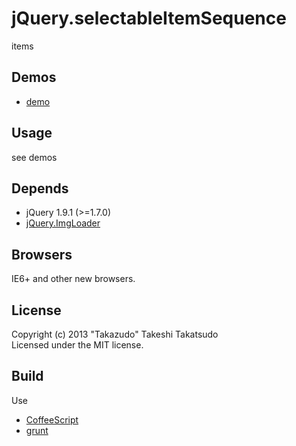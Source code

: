 # jQuery.selectableItemSequence

items

## Demos

* [demo](http://takazudo.github.io/jQuery.selectableItemSequence/demos/1/)

## Usage

see demos

## Depends

* jQuery 1.9.1 (>=1.7.0)
* [jQuery.ImgLoader](https://github.com/Takazudo/jQuery.ImgLoader)

## Browsers

IE6+ and other new browsers.  

## License

Copyright (c) 2013 "Takazudo" Takeshi Takatsudo  
Licensed under the MIT license.

## Build

Use

 * [CoffeeScript][coffeescript]
 * [grunt][grunt]

[coffeescript]: http://coffeescript.org "CoffeeScript"
[grunt]: http://gruntjs.com "grunt"
